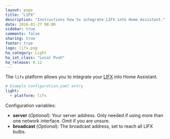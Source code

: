 ```yaml
---
layout: page
title: "LIFX"
description: "Instructions how to integrate LIFX into Home Assistant."
date: 2016-01-27 08:00
sidebar: true
comments: false
sharing: true
footer: true
logo: lifx.png
ha_category: Light
ha_iot_class: "Local Push"
ha_release: 0.12
---
```


The `lifx` platform allows you to integrate your [LIFX](http://www.lifx.com) into Home Assistant.

```yaml
# Example configuration.yaml entry
light:
  - platform: lifx
```
Configuration variables:

- **server** (*Optional*): Your server address. Only needed if using more than one network interface. Omit if you are unsure.
- **broadcast** (*Optional*): The broadcast address, set to reach all LIFX bulbs.


